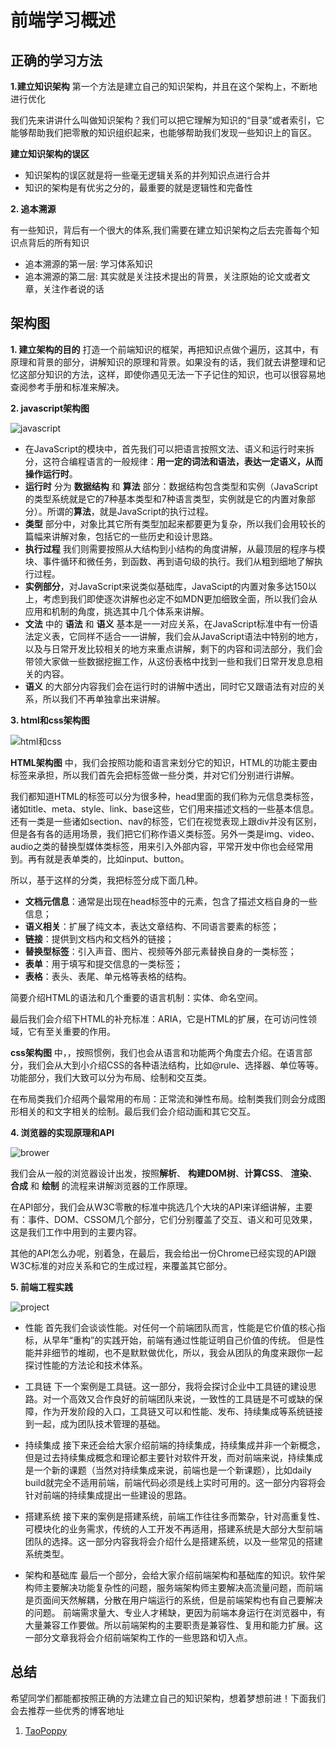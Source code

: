 # 前端学习概述

## 正确的学习方法
**1.建立知识架构**
第一个方法是建立自己的知识架构，并且在这个架构上，不断地进行优化

我们先来讲讲什么叫做知识架构？我们可以把它理解为知识的“目录”或者索引，它能够帮助我们把零散的知识组织起来，也能够帮助我们发现一些知识上的盲区。

**建立知识架构的误区**
+ 知识架构的误区就是将一些毫无逻辑关系的并列知识点进行合并
+ 知识的架构是有优劣之分的，最重要的就是逻辑性和完备性


**2. 追本溯源**

有一些知识，背后有一个很大的体系,我们需要在建立知识架构之后去完善每个知识点背后的所有知识

+ 追本溯源的第一层: 学习体系知识
+ 追本溯源的第二层: 其实就是关注技术提出的背景，关注原始的论文或者文章，关注作者说的话

## 架构图
**1. 建立架构的目的**
打造一个前端知识的框架，再把知识点做个遍历，这其中，有原理和背景的部分，讲解知识的原理和背景。如果没有的话，我们就去讲整理和记忆这部分知识的方法，这样，即使你遇见无法一下子记住的知识，也可以很容易地查阅参考手册和标准来解决。

**2. javascript架构图**

<img :src="$withBase('/images/javascript.png')" alt="javascript">

+ 在JavaScript的模块中，首先我们可以把语言按照文法、语义和运行时来拆分，这符合编程语言的一般规律：**用一定的词法和语法，表达一定语义，从而操作运行时**。
+ **运行时** 分为 **数据结构** 和 **算法** 部分：数据结构包含类型和实例（JavaScript的类型系统就是它的7种基本类型和7种语言类型，实例就是它的内置对象部分）。所谓的**算法**，就是JavaScript的执行过程。
+ **类型** 部分中，对象比其它所有类型加起来都要更为复杂，所以我们会用较长的篇幅来讲解对象，包括它的一些历史和设计思路。
+ **执行过程** 我们则需要按照从大结构到小结构的角度讲解，从最顶层的程序与模块、事件循环和微任务，到函数、再到语句级的执行。我们从粗到细地了解执行过程。
+ **实例部分**，对JavaScript来说类似基础库，JavaScipt的内置对象多达150以上，考虑到我们即使逐次讲解也必定不如MDN更加细致全面，所以我们会从应用和机制的角度，挑选其中几个体系来讲解。
+ **文法** 中的 **语法** 和 **语义** 基本是一一对应关系，在JavaScript标准中有一份语法定义表，它同样不适合一一讲解，我们会从JavaScript语法中特别的地方，以及与日常开发比较相关的地方来重点讲解，剩下的内容和词法部分，我们会带领大家做一些数据挖掘工作，从这份表格中找到一些和我们日常开发息息相关的内容。
+ **语义** 的大部分内容我们会在运行时的讲解中透出，同时它又跟语法有对应的关系，所以我们不再单独拿出来讲解。


**3. html和css架构图**

<img :src="$withBase('/images/html_css.png')" alt="html和css">

**HTML架构图** 中，我们会按照功能和语言来划分它的知识，HTML的功能主要由标签来承担，所以我们首先会把标签做一些分类，并对它们分别进行讲解。

我们都知道HTML的标签可以分为很多种，head里面的我们称为元信息类标签，诸如title、meta、style、link、base这些，它们用来描述文档的一些基本信息。还有一类是一些诸如section、nav的标签，它们在视觉表现上跟div并没有区别，但是各有各的适用场景，我们把它们称作语义类标签。另外一类是img、video、audio之类的替换型媒体类标签，用来引入外部内容，平常开发中你也会经常用到。再有就是表单类的，比如input、button。

所以，基于这样的分类，我把标签分成下面几种。
+ **文档元信息**：通常是出现在head标签中的元素，包含了描述文档自身的一些信息；
+ **语义相关**：扩展了纯文本，表达文章结构、不同语言要素的标签；
+ **链接**：提供到文档内和文档外的链接；
+ **替换型标签**：引入声音、图片、视频等外部元素替换自身的一类标签；
+ **表单**：用于填写和提交信息的一类标签；
+ **表格**：表头、表尾、单元格等表格的结构。

简要介绍HTML的语法和几个重要的语言机制：实体、命名空间。

最后我们会介绍下HTML的补充标准：ARIA，它是HTML的扩展，在可访问性领域，它有至关重要的作用。

**css架构图** 中，，按照惯例，我们也会从语言和功能两个角度去介绍。在语言部分，我们会从大到小介绍CSS的各种语法结构，比如@rule、选择器、单位等等。功能部分，我们大致可以分为布局、绘制和交互类。

在布局类我们介绍两个最常用的布局：正常流和弹性布局。绘制类我们则会分成图形相关的和文字相关的绘制。最后我们会介绍动画和其它交互。

**4. 浏览器的实现原理和API**

<img :src="$withBase('/images/brower.png')" alt="brower">

我们会从一般的浏览器设计出发，按照**解析**、 **构建DOM树**、**计算CSS**、 **渲染**、 **合成** 和 **绘制** 的流程来讲解浏览器的工作原理。

在API部分，我们会从W3C零散的标准中挑选几个大块的API来详细讲解，主要有：事件、DOM、CSSOM几个部分，它们分别覆盖了交互、语义和可见效果，这是我们工作中用到的主要内容。

其他的API怎么办呢，别着急，在最后，我会给出一份Chrome已经实现的API跟W3C标准的对应关系和它的生成过程，来覆盖其它部分。

**5. 前端工程实践**

<img :src="$withBase('/images/project.jpg')" alt="project">

+ 性能
首先我们会谈谈性能。对任何一个前端团队而言，性能是它价值的核心指标，从早年“重构”的实践开始，前端有通过性能证明自己价值的传统。
但是性能并非细节的堆砌，也不是默默做优化，所以，我会从团队的角度来跟你一起探讨性能的方法论和技术体系。

+ 工具链
下一个案例是工具链。这一部分，我将会探讨企业中工具链的建设思路。对一个高效又合作良好的前端团队来说，一致性的工具链是不可或缺的保障，作为开发阶段的入口，工具链又可以和性能、发布、持续集成等系统链接到一起，成为团队技术管理的基础。

+ 持续集成
接下来还会给大家介绍前端的持续集成，持续集成并非一个新概念，但是过去持续集成概念和理论都主要针对软件开发，而对前端来说，持续集成是一个新的课题（当然对持续集成来说，前端也是一个新课题），比如daily build就完全不适用前端，前端代码必须是线上实时可用的。这一部分内容将会针对前端的持续集成提出一些建设的思路。

+ 搭建系统
接下来的案例是搭建系统，前端工作往往多而繁杂，针对高重复性、可模块化的业务需求，传统的人工开发不再适用，搭建系统是大部分大型前端团队的选择。这一部分内容我将会介绍什么是搭建系统，以及一些常见的搭建系统类型。

+ 架构和基础库
最后一个部分，会给大家介绍前端架构和基础库的知识。软件架构师主要解决功能复杂性的问题，服务端架构师主要解决高流量问题，而前端是页面间天然解耦，分散在用户端运行的系统，但是前端架构也有自己要解决的问题。
前端需求量大、专业人才稀缺，更因为前端本身运行在浏览器中，有大量兼容工作要做。所以前端架构的主要职责是兼容性、复用和能力扩展。这一部分文章我将会介绍前端架构工作的一些思路和切入点。


## 总结
希望同学们都能都按照正确的方法建立自己的知识架构，想着梦想前进！下面我们会去推荐一些优秀的博客地址
1. [TaoPoppy](https://www.taopoppy.cn/Front-end/#%E6%AD%A3%E7%A1%AE%E7%9A%84%E5%AD%A6%E4%B9%A0%E6%96%B9%E6%B3%95)

